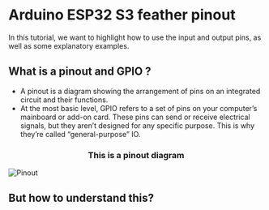 # Arduino ESP32 S3 feather pinout
In this tutorial, we want to highlight how to use the input and output pins, as well as some explanatory examples.

## What is a pinout and GPIO ? 
- A pinout is a diagram showing the arrangement of pins on an integrated circuit and their functions.
- At the most basic level, GPIO refers to a set of pins on your computer’s mainboard or add-on card. These pins can send or receive electrical signals, but they aren’t designed for any specific purpose. This is why they’re called “general-purpose” IO.



###  <p style="text-align:center" >This is a pinout diagram </p>

![Pinout](https://cdn-learn.adafruit.com/assets/assets/000/111/179/original/wireless_Adafruit_HUZZAH32_ESP32_Feather_Pinout.png?1651089809)


## But how to understand this?
